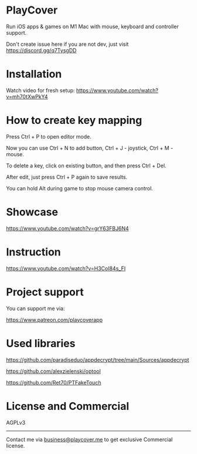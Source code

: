 # PlayCover
Run iOS apps & games on M1 Mac with mouse, keyboard and controller support.

Don't create issue here if you are not dev, just visit https://discord.gg/q7TysgDD

# Installation

Watch video for fresh setup: https://www.youtube.com/watch?v=mh70tXwPkY4

# How to create key mapping

Press Ctrl + P to open editor mode.

Now you can use Ctrl + N to add button, Ctrl + J - joystick, Ctrl + M - mouse.

To delete a key, click on existing button, and then press Ctrl + Del.

After edit, just press Ctrl + P again to save results.

You can hold Alt during game to stop mouse camera control.

# Showcase

https://www.youtube.com/watch?v=grY63FBJ6N4

# Instruction

https://www.youtube.com/watch?v=H3CoI84s_FI

# Project support

You can support me via:

https://www.patreon.com/playcoverapp

# Used libraries

https://github.com/paradiseduo/appdecrypt/tree/main/Sources/appdecrypt

https://github.com/alexzielenski/optool

https://github.com/Ret70/PTFakeTouch


# License and Commercial

AGPLv3
***
Contact me via business@playcover.me to get exclusive Commercial license.
